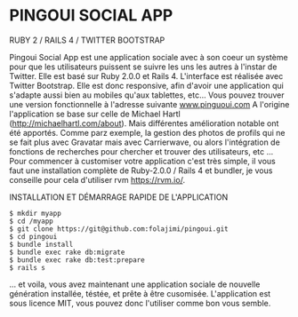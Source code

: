 # PINGOUI SOCIAL APP

RUBY 2 / RAILS 4 / TWITTER BOOTSTRAP

Pingoui Social App est une application sociale avec à son coeur un système pour que les utilisateurs puissent se suivre les uns les autres à l'instar de Twitter. 
Elle est basé sur Ruby 2.0.0 et Rails 4. L'interface est réalisée avec Twitter Bootstrap. Elle est donc responsive, afin d'avoir une application qui s'adapte aussi bien au mobiles qu'aux tablettes, etc... Vous pouvez trouver une version fonctionnelle à l'adresse suivante www.pinguoui.com 
A l'origine l'application se base sur celle de Michael Hartl (http://michaelhartl.com/about). Mais différentes amélioration notable ont été apportés. Comme parz exemple, la gestion des photos de profils qui ne se fait plus avec Gravatar mais avec Carrierwave, ou alors l'intégration de fonctions de recherches pour chercher et trouver des utilisateurs, etc ...
Pour commencer à customiser votre application c'est très simple, il vous faut une installation complète de Ruby-2.0.0 / Rails 4 et bundler, je vous conseille pour cela d'utiliser rvm https://rvm.io/‎.

INSTALLATION ET DÉMARRAGE RAPIDE DE L'APPLICATION  
    
    $ mkdir myapp
    $ cd /myapp
    $ git clone https://git@github.com:folajimi/pingoui.git
    $ cd pingoui
    $ bundle install
    $ bundle exec rake db:migrate
    $ bundle exec rake db:test:prepare
    $ rails s

... et voila, vous avez maintenant une application sociale de nouvelle génération installée, téstée, et prête à être cusomisée. 
L'application est sous licence MIT, vous pouvez donc l'utiliser comme bon vous semble. 








